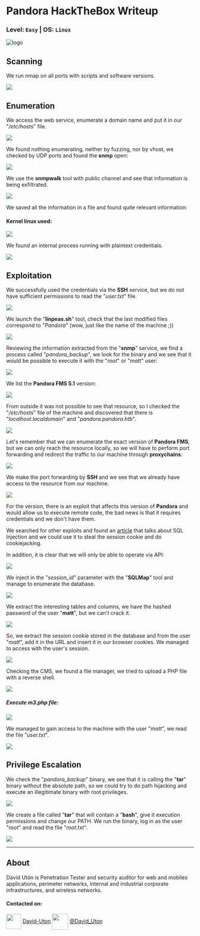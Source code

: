 # Pandora HackTheBox Writeup
### Level: `Easy` | OS: `Linux`

![logo](1.jpg)

## Scanning
We run nmap on all ports with scripts and software versions.

![](2.png)

## Enumeration
We access the web service, enumerate a domain name and put it in our "*/etc/hosts*" file.

![](3.png)

We found nothing enumerating, neither by fuzzing, nor by vhost, we checked by UDP ports and found the **snmp** open:

![](4.png)

We use the **snmpwalk** tool with public channel and see that information is being exfiltrated.

![](5.png)

We saved all the information in a file and found quite relevant information:

#### Kernel linux used:

![](7.png)

We found an internal process running with plaintext credentials.

![](6.png)


## Exploitation
We successfully used the credentials via the **SSH** service, but we do not have sufficient permissions to read the "*user.txt*" file.

![](8.png)

We launch the "**linpeas.sh**" tool, check that the last modified files correspond to "*Pandora*" (wow, just like the name of the machine ;))

![](9.png)

Reviewing the information extracted from the "**snmp**" service, we find a process called "*pandora_backup*", we look for the binary and we see that it would be possible to execute it with the "*root*" or "*matt*" user:

![](10.png)

We list the **Pandora FMS 5.1** version:

![](11.png)

From outside it was not possible to see that resource, so I checked the "*/etc/hosts*" file of the machine and discovered that there is "*localhost.localdomain*" and "*pandora.pandora.htb*".

![](12.png)

Let's remember that we can enumerate the exact version of **Pandora FMS**, but we can only reach the resource locally, so we will have to perform port forwarding and redirect the traffic to our machine through **proxychains**:

 ![](13.png)

We make the port forwarding by **SSH** and we see that we already have access to the resource from our machine.

![](14.png)

For the version, there is an exploit that affects this version of **Pandora** and would allow us to execute remote code, the bad news is that it requires credentials and we don't have them. 

We searched for other exploits and found an [article](https://blog.sonarsource.com/pandora-fms-742-critical-code-vulnerabilities-explained/) that talks about SQL Injection and we could use it to steal the session cookie and do cookiejacking.

In addition, it is clear that we will only be able to operate via API:

![](15.png)

We inject in the "*session_id*" parameter with the "**SQLMap**" tool and manage to enumerate the database.

![](16.png)

We extract the interesting tables and columns, we have the hashed password of the user "**matt**", but we can't crack it.

![](17.png)

So, we extract the session cookie stored in the database and from the user "*matt*", add it in the URL and insert it in our browser cookies. We managed to access with the user's session.

![](18.png)

Checking the CMS, we found a file manager, we tried to upload a PHP file with a reverse shell.

![](19.png)

##### Execute m3.php file:

![](20.png)

We managed to gain access to the machine with the user "*matt*", we read the file "*user.txt*".

![](21.png)


## Privilege Escalation
We check the "*pandora_backup*" binary, we see that it is calling the "**tar**" binary without the absolute path, so we could try to do path hijacking and execute an illegitimate binary with root privileges.

![](22.png)

We create a file called "**tar**" that will contain a "**bash**", give it execution permissions and change our PATH. We run the binary, log in as the user "*root*" and read the file "*root.txt*".

![](23.png)

---
## About

David Utón is Penetration Tester and security auditor for web and mobiles applications, perimeter networks, internal and industrial corporate infrastructures, and wireless networks.

#### Contacted on:

<img src='https://m3n0sd0n4ld.github.io/imgs/linkedin.png' width='40' align='center'> [David-Uton](https://www.linkedin.com/in/david-uton/)
<img src='https://m3n0sd0n4ld.github.io/imgs/twitter.png' width='43' align='center'> [@David_Uton](https://twitter.com/David_Uton)
